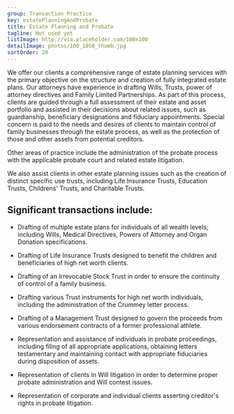 ```yaml
---
group: Transaction Practice
key: estatePlanningAndProbate
title: Estate Planning and Probate
tagline: Not used yet
listImage: http://via.placeholder.com/100x100
detailImage: photos/100_1058_thumb.jpg
sortOrder: 20
---
```

We offer our clients a comprehensive range of estate planning services with the primary objective on the structure and creation of fully integrated estate plans. Our attorneys have experience in drafting Wills, Trusts, power of attorney directives and Family Limited Partnerships. As part of this process, clients are guided through a full assessment of their estate and asset portfolio and assisted in their decisions about related issues, such as guardianship, beneficiary designations and fiduciary appointments. Special concern is paid to the needs and desires of clients to maintain control of family businesses through the estate process, as well as the protection of  those and other assets from potential creditors.

Other areas of practice include the administration of the probate process with the applicable probate court and related estate litigation.

We also assist clients in other estate planning issues such as the creation of distinct specific use trusts, including Life Insurance Trusts, Education Trusts, Childrens' Trusts, and Charitable Trusts.

## Significant transactions include:

* Drafting of multiple estate plans for individuals of all wealth levels; including Wills, Medical Directives, Powers of Attorney and Organ Donation specifications.

* Drafting of Life Insurance Trusts designed to benefit the children and beneficiaries of high net worth clients.

* Drafting of an Irrevocable Stock Trust in order to ensure the continuity of control of a family business.

* Drafting various Trust instruments for high net worth individuals, including the administration of the Crummey letter process.

* Drafting of a Management Trust designed to govern the proceeds from various endorsement contracts of a former professional athlete.

* Representation and assistance of individuals in probate proceedings, including filing of all appropriate applications, obtaining letters testamentary and maintaining contact with appropriate fiduciaries during disposition of assets.

* Representation of clients in Will litigation in order to determine proper probate administration and Will contest issues.

* Representation of corporate and individual clients asserting creditor's rights in probate litigation.
